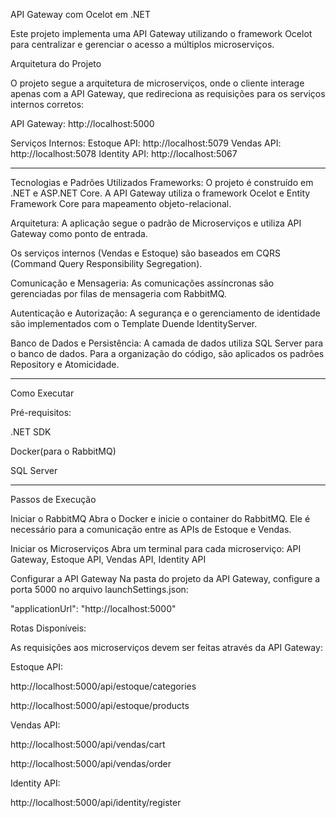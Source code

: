 API Gateway com Ocelot em .NET

Este projeto implementa uma API Gateway utilizando o framework Ocelot para centralizar e gerenciar o acesso a múltiplos microserviços.

Arquitetura do Projeto

O projeto segue a arquitetura de microserviços, onde o cliente interage apenas com a API Gateway, que redireciona as requisições para os serviços internos corretos:

API Gateway: http://localhost:5000

Serviços Internos:
Estoque API: http://localhost:5079
Vendas API: http://localhost:5078
Identity API: http://localhost:5067

---
Tecnologias e Padrões Utilizados
Frameworks: O projeto é construído em .NET e ASP.NET Core. A API Gateway utiliza o framework Ocelot e Entity Framework Core 
para mapeamento objeto-relacional.

Arquitetura: A aplicação segue o padrão de Microserviços e utiliza API Gateway como ponto de entrada.

Os serviços internos (Vendas e Estoque) são baseados em CQRS (Command Query Responsibility Segregation).

Comunicação e Mensageria: As comunicações assíncronas são gerenciadas por filas de mensageria com RabbitMQ.

Autenticação e Autorização: A segurança e o gerenciamento de identidade são implementados com o Template Duende IdentityServer.

Banco de Dados e Persistência: A camada de dados utiliza SQL Server para o banco de dados. Para a organização do código,
são aplicados os padrões Repository e Atomicidade.

---

Como Executar

Pré-requisitos:

.NET SDK

Docker(para o RabbitMQ)

SQL Server

---
Passos de Execução

Iniciar o RabbitMQ
Abra o Docker e inicie o container do RabbitMQ. Ele é necessário para a comunicação entre as APIs de Estoque e Vendas.

Iniciar os Microserviços
Abra um terminal para cada microserviço:
API Gateway, Estoque API, Vendas API, Identity API

Configurar a API Gateway
Na pasta do projeto da API Gateway, configure a porta 5000 no arquivo launchSettings.json:

"applicationUrl": "http://localhost:5000"

Rotas Disponíveis:

As requisições aos microserviços devem ser feitas através da API Gateway:

Estoque API:

http://localhost:5000/api/estoque/categories

http://localhost:5000/api/estoque/products

Vendas API:

http://localhost:5000/api/vendas/cart

http://localhost:5000/api/vendas/order

Identity API:

http://localhost:5000/api/identity/register
